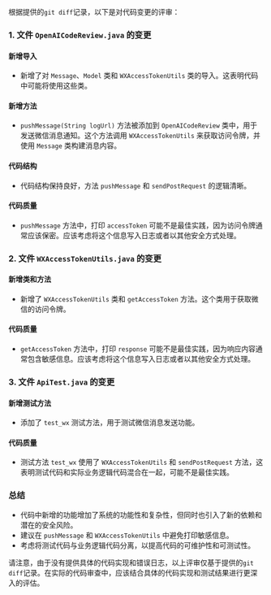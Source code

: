 根据提供的`git diff`记录，以下是对代码变更的评审：

### 1. 文件 `OpenAICodeReview.java` 的变更

#### 新增导入
- 新增了对 `Message`、`Model` 类和 `WXAccessTokenUtils` 类的导入。这表明代码中可能将使用这些类。

#### 新增方法
- `pushMessage(String logUrl)` 方法被添加到 `OpenAICodeReview` 类中，用于发送微信消息通知。这个方法调用 `WXAccessTokenUtils` 来获取访问令牌，并使用 `Message` 类构建消息内容。

#### 代码结构
- 代码结构保持良好，方法 `pushMessage` 和 `sendPostRequest` 的逻辑清晰。

#### 代码质量
- `pushMessage` 方法中，打印 `accessToken` 可能不是最佳实践，因为访问令牌通常应该保密。应该考虑将这个信息写入日志或者以其他安全方式处理。

### 2. 文件 `WXAccessTokenUtils.java` 的变更

#### 新增类和方法
- 新增了 `WXAccessTokenUtils` 类和 `getAccessToken` 方法。这个类用于获取微信的访问令牌。

#### 代码质量
- `getAccessToken` 方法中，打印 `response` 可能不是最佳实践，因为响应内容通常包含敏感信息。应该考虑将这个信息写入日志或者以其他安全方式处理。

### 3. 文件 `ApiTest.java` 的变更

#### 新增测试方法
- 添加了 `test_wx` 测试方法，用于测试微信消息发送功能。

#### 代码质量
- 测试方法 `test_wx` 使用了 `WXAccessTokenUtils` 和 `sendPostRequest` 方法，这表明测试代码和实际业务逻辑代码混合在一起，可能不是最佳实践。

### 总结
- 代码中新增的功能增加了系统的功能性和复杂性，但同时也引入了新的依赖和潜在的安全风险。
- 建议在 `pushMessage` 和 `WXAccessTokenUtils` 中避免打印敏感信息。
- 考虑将测试代码与业务逻辑代码分离，以提高代码的可维护性和可测试性。

请注意，由于没有提供具体的代码实现和错误日志，以上评审仅基于提供的`git diff`记录。在实际的代码审查中，应该结合具体的代码实现和测试结果进行更深入的评估。